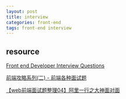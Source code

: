 ```yaml
---
layout: post
title: interview
categories: front-end
tags: front-end interview
---
```

## resource
[Front end Developer Interview Questions](https://github.com/darcyclarke/Front-end-Developer-Interview-Questions)

[前端攻略系列(二) - 前端各种面试题](http://www.cnblogs.com/Darren_code/archive/2012/01/31/questions.html)

[【web前端面试题整理04】阿里一行之大神面对面](http://www.cnblogs.com/yexiaochai/p/3158443.html)
